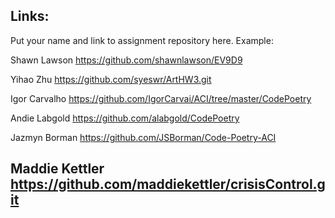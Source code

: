 ## Links:

Put your name and link to assignment repository here. Example:

Shawn Lawson    https://github.com/shawnlawson/EV9D9

Yihao Zhu       https://github.com/syeswr/ArtHW3.git

Igor Carvalho   https://github.com/IgorCarvai/ACI/tree/master/CodePoetry

Andie Labgold   https://github.com/alabgold/CodePoetry

Jazmyn Borman	https://github.com/JSBorman/Code-Poetry-ACI

Maddie Kettler  https://github.com/maddiekettler/crisisControl.git
----
